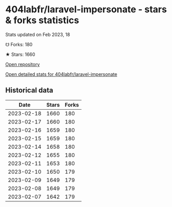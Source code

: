 # 404labfr/laravel-impersonate - stars & forks statistics

Stats updated on Feb 2023, 18

☋ Forks: 180

★ Stars: 1660

[Open repository](https://github.com/404labfr/laravel-impersonate)

[Open detailed stats for 404labfr/laravel-impersonate](https://reviewgithub.com/rep/404labfr/laravel-impersonate)

## Historical data
| Date | Stars | Forks |
|------|-------|-------|
| 2023-02-18 | 1660 | 180 | 
| 2023-02-17 | 1660 | 180 | 
| 2023-02-16 | 1659 | 180 | 
| 2023-02-15 | 1659 | 180 | 
| 2023-02-14 | 1658 | 180 | 
| 2023-02-12 | 1655 | 180 | 
| 2023-02-11 | 1653 | 180 | 
| 2023-02-10 | 1650 | 179 | 
| 2023-02-09 | 1649 | 179 | 
| 2023-02-08 | 1649 | 179 | 
| 2023-02-07 | 1642 | 179 | 


